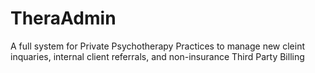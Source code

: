 # TheraAdmin
A full system for Private Psychotherapy Practices to manage new cleint inquaries, internal client referrals, and non-insurance Third Party Billing
